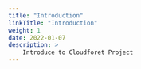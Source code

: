 ```yaml
---
title: "Introduction"
linkTitle: "Introduction"
weight: 1
date: 2022-01-07
description: >
    Introduce to Cloudforet Project
---
```

